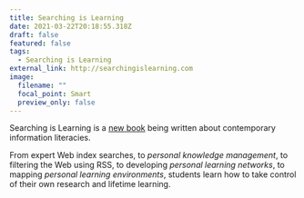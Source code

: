 ```yaml
---
title: Searching is Learning
date: 2021-03-22T20:18:55.318Z
draft: false
featured: false
tags:
  - Searching is Learning
external_link: http://searchingislearning.com
image:
  filename: ""
  focal_point: Smart
  preview_only: false
---
```

Searching is Learning is a [new book](http://searchingislearning.com/) being written about contemporary information literacies.

From expert Web index searches, to *personal knowledge management*, to filtering the Web using RSS, to developing *personal learning networks*, to mapping *personal learning environments*, students learn how to take control of their own research and lifetime learning.